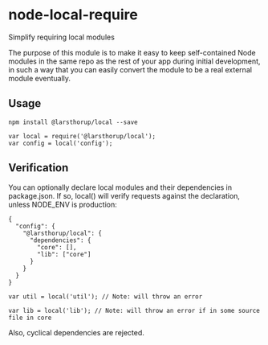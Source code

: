 # node-local-require

Simplify requiring local modules

The purpose of this module is to make it easy to keep self-contained Node modules in the same repo as the rest of your app during initial development, in such a way that you can easily convert the module to be a real external module eventually. 


## Usage

    npm install @larsthorup/local --save

    var local = require('@larsthorup/local');
    var config = local('config');


## Verification

You can optionally declare local modules and their dependencies in package.json. If so, local() will verify requests against the declaration, unless NODE_ENV is production:

    { 
      "config": {
        "@larsthorup/local": {
          "dependencies": {
            "core": [],
            "lib": ["core"]
          }
        }
      }
    }

    var util = local('util'); // Note: will throw an error
    
    var lib = local('lib'); // Note: will throw an error if in some source file in core 

Also, cyclical dependencies are rejected.